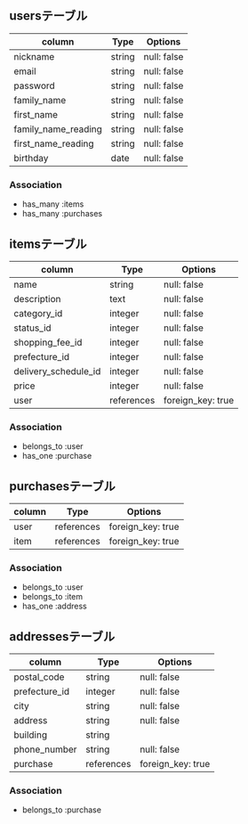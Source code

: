 ## usersテーブル

| column              | Type    | Options     |
| ------------------- | ------- | ----------- |
| nickname            | string  | null: false |
| email               | string  | null: false |
| password            | string  | null: false |
| family_name         | string  | null: false |
| first_name          | string  | null: false |
| family_name_reading | string  | null: false |
| first_name_reading  | string  | null: false |
| birthday            | date    | null: false |

### Association
- has_many :items
- has_many :purchases

## itemsテーブル
| column               | Type       | Options           |
| -------------------- | ---------- | ----------------- |
| name                 | string     | null: false       |
| description          | text       | null: false       |
| category_id          | integer    | null: false       |
| status_id            | integer    | null: false       |
| shopping_fee_id      | integer    | null: false       |
| prefecture_id        | integer    | null: false       |
| delivery_schedule_id | integer    | null: false       |
| price                | integer    | null: false       |
| user                 | references | foreign_key: true |

### Association
- belongs_to :user
- has_one :purchase

## purchasesテーブル
| column       | Type       | Options           |
| ------------ | ---------- | ----------------- |
| user         | references | foreign_key: true |
| item         | references | foreign_key: true |

### Association
- belongs_to :user
- belongs_to :item
- has_one :address

## addressesテーブル
| column        | Type       | Options           |
| ------------- | ---------- | ----------------- |
| postal_code   | string     | null: false       |
| prefecture_id | integer    | null: false       |
| city          | string     | null: false       |
| address       | string     | null: false       |
| building      | string     |                   |
| phone_number  | string     | null: false       |
| purchase      | references | foreign_key: true |

### Association
- belongs_to :purchase

